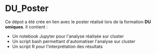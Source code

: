 # DU_Poster

Ce dépot a été crée en lien avec le poster réalisé lors de la formation **DU omiques**.
Il contient :
  * Un notebook Jupyter pour l'analyse réalisée sur cluster
  * Un script bash permettant d'automatiser l'analyse sur cluster
  * Un script R pour l'interprétation des résultats
